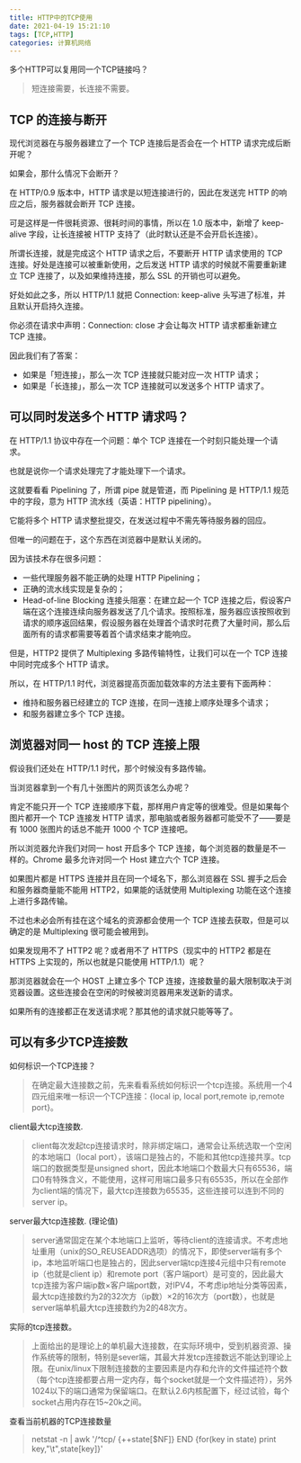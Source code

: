 ```yaml
---
title: HTTP中的TCP使用
date: 2021-04-19 15:21:10
tags: [TCP,HTTP]
categories: 计算机网络
---
```



多个HTTP可以复用同一个TCP链接吗？

> 短连接需要，长连接不需要。

## TCP 的连接与断开

现代浏览器在与服务器建立了一个 TCP 连接后是否会在一个 HTTP 请求完成后断开呢？

如果会，那什么情况下会断开？

<!--more-->

在 HTTP/0.9 版本中，HTTP 请求是以短连接进行的，因此在发送完 HTTP 的响应之后，服务器就会断开 TCP 连接。

可是这样是一件很耗资源、很耗时间的事情，所以在 1.0 版本中，新增了 keep-alive 字段，让长连接被 HTTP 支持了（此时默认还是不会开启长连接）。

所谓长连接，就是完成这个 HTTP 请求之后，不要断开 HTTP 请求使用的 TCP 连接。好处是连接可以被重新使用，之后发送 HTTP 请求的时候就不需要重新建立 TCP 连接了，以及如果维持连接，那么 SSL 的开销也可以避免。

好处如此之多，所以 HTTP/1.1 就把 Connection: keep-alive 头写进了标准，并且默认开启持久连接。

你必须在请求中声明：Connection: close 才会让每次 HTTP 请求都重新建立 TCP 连接。

因此我们有了答案：

+ 如果是「短连接」，那么一次 TCP 连接就只能对应一次 HTTP 请求；
+ 如果是「长连接」，那么一次 TCP 连接就可以发送多个 HTTP 请求了。

## 可以同时发送多个 HTTP 请求吗？

在 HTTP/1.1 协议中存在一个问题：单个 TCP 连接在一个时刻只能处理一个请求。

也就是说你一个请求处理完了才能处理下一个请求。

这就要看看 Pipelining 了，所谓 pipe 就是管道，而 Pipelining 是 HTTP/1.1 规范中的字段，意为 HTTP 流水线（英语：HTTP pipelining）。

它能将多个 HTTP 请求整批提交，在发送过程中不需先等待服务器的回应。

但唯一的问题在于，这个东西在浏览器中是默认关闭的。

因为该技术存在很多问题：

+ 一些代理服务器不能正确的处理 HTTP Pipelining；
+ 正确的流水线实现是复杂的；
+ Head-of-line Blocking 连接头阻塞：在建立起一个 TCP 连接之后，假设客户端在这个连接连续向服务器发送了几个请求。按照标准，服务器应该按照收到请求的顺序返回结果，假设服务器在处理首个请求时花费了大量时间，那么后面所有的请求都需要等着首个请求结束才能响应。

但是，HTTP2 提供了 Multiplexing 多路传输特性，让我们可以在一个 TCP 连接中同时完成多个 HTTP 请求。

所以，在 HTTP/1.1 时代，浏览器提高页面加载效率的方法主要有下面两种：

+ 维持和服务器已经建立的 TCP 连接，在同一连接上顺序处理多个请求；
+ 和服务器建立多个 TCP 连接。

## 浏览器对同一 host 的 TCP 连接上限

假设我们还处在 HTTP/1.1 时代，那个时候没有多路传输。

当浏览器拿到一个有几十张图片的网页该怎么办呢？

肯定不能只开一个 TCP 连接顺序下载，那样用户肯定等的很难受。但是如果每个图片都开一个 TCP 连接发 HTTP 请求，那电脑或者服务器都可能受不了——要是有 1000 张图片的话总不能开 1000 个 TCP 连接吧。

所以浏览器允许我们对同一 host 开启多个 TCP 连接，每个浏览器的数量是不一样的。Chrome 最多允许对同一个 Host 建立六个 TCP 连接。

如果图片都是 HTTPS 连接并且在同一个域名下，那么浏览器在 SSL 握手之后会和服务器商量能不能用 HTTP2，如果能的话就使用 Multiplexing 功能在这个连接上进行多路传输。

不过也未必会所有挂在这个域名的资源都会使用一个 TCP 连接去获取，但是可以确定的是 Multiplexing 很可能会被用到。

如果发现用不了 HTTP2 呢？或者用不了 HTTPS（现实中的 HTTP2 都是在 HTTPS 上实现的，所以也就是只能使用 HTTP/1.1）呢？

那浏览器就会在一个 HOST 上建立多个 TCP 连接，连接数量的最大限制取决于浏览器设置。这些连接会在空闲的时候被浏览器用来发送新的请求。

如果所有的连接都正在发送请求呢？那其他的请求就只能等等了。

## 可以有多少TCP连接数

如何标识一个TCP连接？

> 在确定最大连接数之前，先来看看系统如何标识一个tcp连接。系统用一个4四元组来唯一标识一个TCP连接：{local ip, local port,remote ip,remote port}。

client最大tcp连接数.

> client每次发起tcp连接请求时，除非绑定端口，通常会让系统选取一个空闲的本地端口（local port），该端口是独占的，不能和其他tcp连接共享。tcp端口的数据类型是unsigned short，因此本地端口个数最大只有65536，端口0有特殊含义，不能使用，这样可用端口最多只有65535，所以在全部作为client端的情况下，最大tcp连接数为65535，这些连接可以连到不同的server ip。

server最大tcp连接数. (理论值)

> server通常固定在某个本地端口上监听，等待client的连接请求。不考虑地址重用（unix的SO_REUSEADDR选项）的情况下，即使server端有多个ip，本地监听端口也是独占的，因此server端tcp连接4元组中只有remote ip（也就是client ip）和remote port（客户端port）是可变的，因此最大tcp连接为客户端ip数×客户端port数，对IPV4，不考虑ip地址分类等因素，最大tcp连接数约为2的32次方（ip数）×2的16次方（port数），也就是server端单机最大tcp连接数约为2的48次方。

实际的tcp连接数。

> 上面给出的是理论上的单机最大连接数，在实际环境中，受到机器资源、操作系统等的限制，特别是sever端，其最大并发tcp连接数远不能达到理论上限。在unix/linux下限制连接数的主要因素是内存和允许的文件描述符个数（每个tcp连接都要占用一定内存，每个socket就是一个文件描述符），另外1024以下的端口通常为保留端口。在默认2.6内核配置下，经过试验，每个socket占用内存在15~20k之间。

查看当前机器的TCP连接数量

> netstat -n | awk '/^tcp/ {++state[$NF]} END {for(key in state) print key,"\t",state[key]}'



